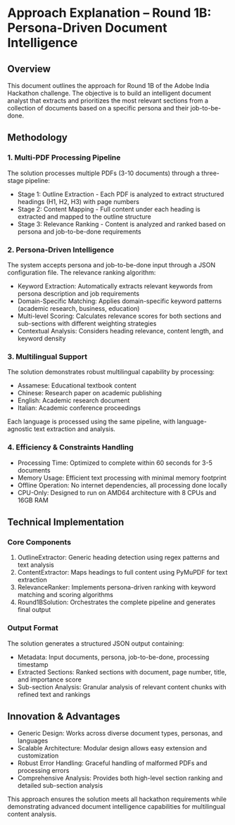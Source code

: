 # Approach Explanation – Round 1B: Persona-Driven Document Intelligence

## Overview

This document outlines the approach for Round 1B of the Adobe India Hackathon challenge. The objective is to build an intelligent document analyst that extracts and prioritizes the most relevant sections from a collection of documents based on a specific persona and their job-to-be-done.

## Methodology

### 1. Multi-PDF Processing Pipeline

The solution processes multiple PDFs (3-10 documents) through a three-stage pipeline:

- Stage 1: Outline Extraction - Each PDF is analyzed to extract structured headings (H1, H2, H3) with page numbers
- Stage 2: Content Mapping - Full content under each heading is extracted and mapped to the outline structure
- Stage 3: Relevance Ranking - Content is analyzed and ranked based on persona and job-to-be-done requirements

### 2. Persona-Driven Intelligence

The system accepts persona and job-to-be-done input through a JSON configuration file. The relevance ranking algorithm:

- Keyword Extraction: Automatically extracts relevant keywords from persona description and job requirements
- Domain-Specific Matching: Applies domain-specific keyword patterns (academic research, business, education)
- Multi-level Scoring: Calculates relevance scores for both sections and sub-sections with different weighting strategies
- Contextual Analysis: Considers heading relevance, content length, and keyword density

### 3. Multilingual Support

The solution demonstrates robust multilingual capability by processing:
- Assamese: Educational textbook content
- Chinese: Research paper on academic publishing
- English: Academic research document
- Italian: Academic conference proceedings

Each language is processed using the same pipeline, with language-agnostic text extraction and analysis.

### 4. Efficiency & Constraints Handling

- Processing Time: Optimized to complete within 60 seconds for 3-5 documents
- Memory Usage: Efficient text processing with minimal memory footprint
- Offline Operation: No internet dependencies, all processing done locally
- CPU-Only: Designed to run on AMD64 architecture with 8 CPUs and 16GB RAM

## Technical Implementation

### Core Components

1. OutlineExtractor: Generic heading detection using regex patterns and text analysis
2. ContentExtractor: Maps headings to full content using PyMuPDF for text extraction
3. RelevanceRanker: Implements persona-driven ranking with keyword matching and scoring algorithms
4. Round1BSolution: Orchestrates the complete pipeline and generates final output

### Output Format

The solution generates a structured JSON output containing:
- Metadata: Input documents, persona, job-to-be-done, processing timestamp
- Extracted Sections: Ranked sections with document, page number, title, and importance score
- Sub-section Analysis: Granular analysis of relevant content chunks with refined text and rankings

## Innovation & Advantages

- Generic Design: Works across diverse document types, personas, and languages
- Scalable Architecture: Modular design allows easy extension and customization
- Robust Error Handling: Graceful handling of malformed PDFs and processing errors
- Comprehensive Analysis: Provides both high-level section ranking and detailed sub-section analysis

This approach ensures the solution meets all hackathon requirements while demonstrating advanced document intelligence capabilities for multilingual content analysis.
